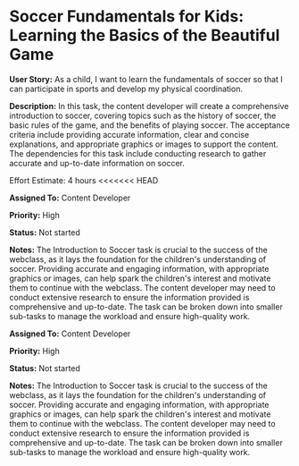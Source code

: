 # Soccer Fundamentals for Kids: Learning the Basics of the Beautiful Game


**User Story:** As a child, I want to learn the fundamentals of soccer so that I can participate in sports and develop my physical coordination.

**Description:** In this task, the content developer will create a comprehensive introduction to soccer, covering topics such as the history of soccer, the basic rules of the game, and the benefits of playing soccer. The acceptance criteria include providing accurate information, clear and concise explanations, and appropriate graphics or images to support the content. The dependencies for this task include conducting research to gather accurate and up-to-date information on soccer.

Effort Estimate: 4 hours
<<<<<<< HEAD

**Assigned To:** Content Developer

**Priority:** High

**Status:** Not started

**Notes:** The Introduction to Soccer task is crucial to the success of the webclass, as it lays the foundation for the children's understanding of soccer. Providing accurate and engaging information, with appropriate graphics or images, can help spark the children's interest and motivate them to continue with the webclass. The content developer may need to conduct extensive research to ensure the information provided is comprehensive and up-to-date. The task can be broken down into smaller sub-tasks to manage the workload and ensure high-quality work.



**Assigned To:** Content Developer

**Priority:** High

**Status:** Not started

**Notes:** The Introduction to Soccer task is crucial to the success of the webclass, as it lays the foundation for the children's understanding of soccer. Providing accurate and engaging information, with appropriate graphics or images, can help spark the children's interest and motivate them to continue with the webclass. The content developer may need to conduct extensive research to ensure the information provided is comprehensive and up-to-date. The task can be broken down into smaller sub-tasks to manage the workload and ensure high-quality work.

